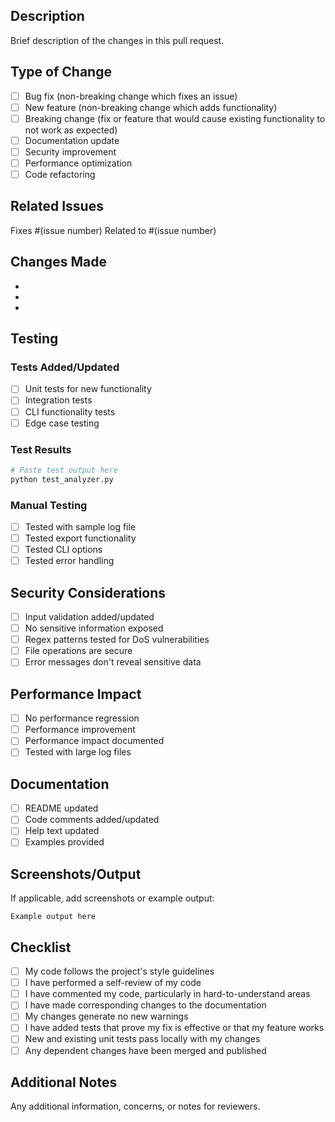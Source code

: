 ## Description

Brief description of the changes in this pull request.

## Type of Change

- [ ] Bug fix (non-breaking change which fixes an issue)
- [ ] New feature (non-breaking change which adds functionality)
- [ ] Breaking change (fix or feature that would cause existing functionality to not work as expected)
- [ ] Documentation update
- [ ] Security improvement
- [ ] Performance optimization
- [ ] Code refactoring

## Related Issues

Fixes #(issue number)
Related to #(issue number)

## Changes Made

-
-
-

## Testing

### Tests Added/Updated

- [ ] Unit tests for new functionality
- [ ] Integration tests
- [ ] CLI functionality tests
- [ ] Edge case testing

### Test Results

```bash
# Paste test output here
python test_analyzer.py
```

### Manual Testing

- [ ] Tested with sample log file
- [ ] Tested export functionality
- [ ] Tested CLI options
- [ ] Tested error handling

## Security Considerations

- [ ] Input validation added/updated
- [ ] No sensitive information exposed
- [ ] Regex patterns tested for DoS vulnerabilities
- [ ] File operations are secure
- [ ] Error messages don't reveal sensitive data

## Performance Impact

- [ ] No performance regression
- [ ] Performance improvement
- [ ] Performance impact documented
- [ ] Tested with large log files

## Documentation

- [ ] README updated
- [ ] Code comments added/updated
- [ ] Help text updated
- [ ] Examples provided

## Screenshots/Output

If applicable, add screenshots or example output:

```
Example output here
```

## Checklist

- [ ] My code follows the project's style guidelines
- [ ] I have performed a self-review of my code
- [ ] I have commented my code, particularly in hard-to-understand areas
- [ ] I have made corresponding changes to the documentation
- [ ] My changes generate no new warnings
- [ ] I have added tests that prove my fix is effective or that my feature works
- [ ] New and existing unit tests pass locally with my changes
- [ ] Any dependent changes have been merged and published

## Additional Notes

Any additional information, concerns, or notes for reviewers.
